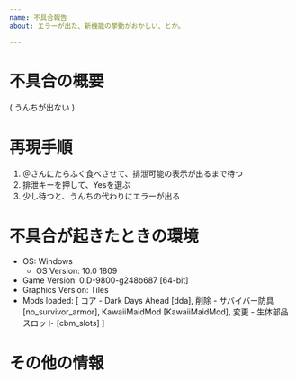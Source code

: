 ```yaml
---
name: 不具合報告
about: エラーが出た、新機能の挙動がおかしい、とか。

---
```


# 不具合の概要

( うんちが出ない )

# 再現手順

1. ＠さんにたらふく食べさせて、排泄可能の表示が出るまで待つ
2. 排泄キーを押して、Yesを選ぶ
3. 少し待つと、うんちの代わりにエラーが出る

# 不具合が起きたときの環境

<!-- ゲーム内で、メインメニュー > デバッグメニュー > 情報 > ゲームレポート生成 を実行すると、
     以下のような内容が自動でクリップボードにコピーされるので、そのままペーストしてください。-->

- OS: Windows
    - OS Version: 10.0 1809
- Game Version: 0.D-9800-g248b687 [64-bit]
- Graphics Version: Tiles
- Mods loaded: [
    コア - Dark Days Ahead [dda],
    削除 - サバイバー防具 [no_survivor_armor],
    KawaiiMaidMod [KawaiiMaidMod],
    変更 - 生体部品スロット [cbm_slots]
]

# その他の情報

<!-- ドラッグアンドドロップでファイルを添付できます。
      スクリーンショットや、configフォルダ内にあるdebug.logやcrash.logのファイルや、
      不具合の起きたセーブファイルは不具合の調査に役立ちます。たぶん。 -->

